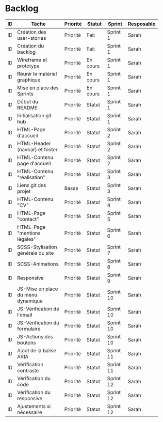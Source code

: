 # Backlog


| ID | Tâche                               | Priorité | Statut | Sprint |Resposable |
|----|-------------------------------------|----------|--------|--------|-----------|
| ID | Création des user-stories           | Priorité | Fait | Sprint 1 |Sarah |
| ID | Création du backlog                 | Priorité | Fait | Sprint 1 |Sarah |
| ID | Wireframe et prototype              | Priorité | En cours | Sprint 1 |Sarah |
| ID | Réunir le matériel graphique        | Priorité | En cours | Sprint 1 |Sarah |
| ID | Mise en place des Sprints           | Priorité | En cours | Sprint 1 |Sarah |
| ID | Début du README                     | Priorité | Statut | Sprint 1 |Sarah |
| ID | Initialisation git hub              | Priorité | Statut | Sprint 1 |Sarah |
| ID | HTML-Page d'accueil                 | Priorité | Statut | Sprint 2 |Sarah |
| ID | HTML-Header (navbar) et footer      | Priorité | Statut | Sprint 2 |Sarah |
| ID | HTML-Contenu page d'accueil         | Priorité | Statut | Sprint 2 |Sarah |
| ID | HTML-Contenu "réalisation"          | Priorité | Statut | Sprint 3 |Sarah |
| ID | Liens git des projet                | Basse | Statut | Sprint 3 |Sarah |
| ID | HTML-Contenu "CV"                   | Priorité | Statut | Sprint 4 |Sarah |
| ID | HTML-Page "contact"                 | Priorité | Statut | Sprint 5 |Sarah |
| ID | HTML-Page "mentions légales"        | Priorité | Statut | Sprint 6 |Sarah |
| ID | SCSS-Stylisation générale du site   | Priorité | Statut | Sprint 7|Sarah |
| ID | SCSS-Animations                     | Priorité | Statut | Sprint 8 |Sarah |
| ID | Responsive                          | Priorité | Statut | Sprint 9 |Sarah |
| ID | JS-Mise en place du menu dynamique  | Priorité | Statut | Sprint 10 |Sarah |
| ID | JS-Vérification de l'email          | Priorité | Statut | Sprint 10 |Sarah |
| ID | JS-Vérification du formulaire       | Priorité | Statut | Sprint 10 |Sarah |
| ID | JS-Actions des boutons              | Priorité | Statut | Sprint 10 |Sarah |
| ID | Ajout de la balise ARIA             | Priorité | Statut | Sprint 11 |Sarah |
| ID | Vérification contraste              | Priorité | Statut | Sprint 11 |Sarah |
| ID | Vérification du code                | Priorité | Statut | Sprint 12 |Sarah |
| ID | Vérification du responsive          | Priorité | Statut | Sprint 12 |Sarah |
| ID | Ajustements si nécessaire           | Priorité | Statut | Sprint 12 |Sarah |